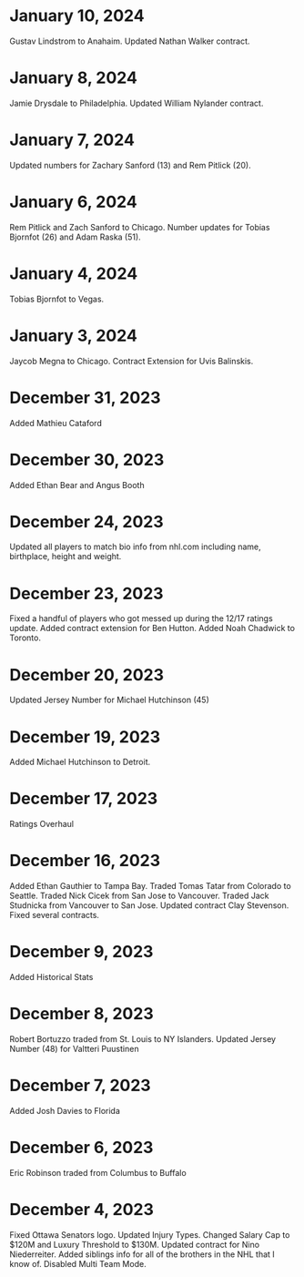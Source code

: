 January 10, 2024
================
Gustav Lindstrom to Anahaim. Updated Nathan Walker contract.

January 8, 2024
===============
Jamie Drysdale to Philadelphia. Updated William Nylander contract.

January 7, 2024
===============
Updated numbers for Zachary Sanford (13) and Rem Pitlick (20).

January 6, 2024
===============
Rem Pitlick and Zach Sanford to Chicago. Number updates for Tobias Bjornfot (26) and Adam Raska (51).

January 4, 2024
===============
Tobias Bjornfot to Vegas.

January 3, 2024
===============
Jaycob Megna to Chicago. Contract Extension for Uvis Balinskis.

December 31, 2023
=================
Added Mathieu Cataford

December 30, 2023
=================
Added Ethan Bear and Angus Booth

December 24, 2023
=================
Updated all players to match bio info from nhl.com including name, birthplace, height and weight.

December 23, 2023
=================
Fixed a handful of players who got messed up during the 12/17 ratings update.
Added contract extension for Ben Hutton.
Added Noah Chadwick to Toronto.

December 20, 2023
=================
Updated Jersey Number for Michael Hutchinson (45)

December 19, 2023
=================
Added Michael Hutchinson to Detroit.

December 17, 2023
=================
Ratings Overhaul

December 16, 2023
=================
Added Ethan Gauthier to Tampa Bay.
Traded Tomas Tatar from Colorado to Seattle.
Traded Nick Cicek from San Jose to Vancouver.
Traded Jack Studnicka from Vancouver to San Jose.
Updated contract Clay Stevenson.
Fixed several contracts.

December 9, 2023
================
Added Historical Stats

December 8, 2023
================
Robert Bortuzzo traded from St. Louis to NY Islanders. 
Updated Jersey Number (48) for Valtteri Puustinen

December 7, 2023
================
Added Josh Davies to Florida

December 6, 2023
================
Eric Robinson traded from Columbus to Buffalo

December 4, 2023
================
Fixed Ottawa Senators logo. 
Updated Injury Types. 
Changed Salary Cap to $120M and Luxury Threshold to $130M. 
Updated contract for Nino Niederreiter. 
Added siblings info for all of the brothers in the NHL that I know of. 
Disabled Multi Team Mode. 
